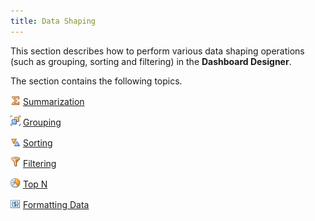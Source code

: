 ```yaml
---
title: Data Shaping
---
```

This section describes how to perform various data shaping operations (such as grouping, sorting and filtering) in the **Dashboard Designer**.

The section contains the following topics.

![DataRepresentation_Summ](../../images/Img11185.png)&nbsp;[Summarization](../../../dashboard-for-desktop/articles/dashboard-designer/data-shaping/summarization.md)

![DataRepresentation_Group](../../images/Img11184.png)&nbsp;[Grouping](../../../dashboard-for-desktop/articles/dashboard-designer/data-shaping/grouping.md)

![DataRepresentation_Sort](../../images/Img11187.png)&nbsp;[Sorting](../../../dashboard-for-desktop/articles/dashboard-designer/data-shaping/sorting.md)

![DataRepresentation_Filter](../../images/Img11183.png)&nbsp;[Filtering](../../../dashboard-for-desktop/articles/dashboard-designer/data-shaping/filtering.md)

![DataRepresentation_TopN](../../images/Img11305.png)&nbsp;[Top N](../../../dashboard-for-desktop/articles/dashboard-designer/data-shaping/top-n.md)

![DataRepresentation_Format](../../images/Img11186.png)&nbsp;[Formatting Data](../../../dashboard-for-desktop/articles/dashboard-designer/data-shaping/formatting-data.md)